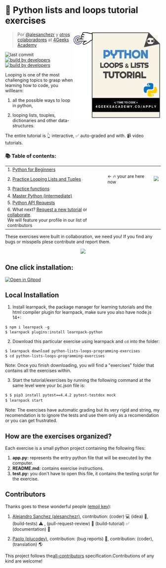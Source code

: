 
#  🐍 Python lists and loops tutorial exercises

<a href="https://www.4geeksacademy.co"><img height="280" align="right" src="https://github.com/4GeeksAcademy/python-lists-loops-programming-exercises/blob/master/python-lp-badge.png"></a>

> Por [@alesanchezr](https://twitter.com/alesanchezr) y [otros colaboradores](https://github.com/4GeeksAcademy/python-lists-loops-programming-exercises/graphs/contributors) at [4Geeks Academy](https://4geeksacademy.co/)


![last commit](https://img.shields.io/github/last-commit/4geeksacademy/python-lists-loops-programming-exercises)
[![build by developers](https://img.shields.io/badge/build_by-Developers-blue)](https://breatheco.de)
[![build by developers](https://img.shields.io/twitter/follow/4geeksacademy?style=social&logo=twitter)](https://twitter.com/4geeksacademy)


Looping is one of the most challenging topics to grasp when learning how to code, you willlearn:

1. all the possible ways to loop in python,

2.  looping lists, touples, dictionaries and other data-structures. 

The entire tutorial is 👆 interactive, ✅ auto-graded and with. 📹 video tutorials.

<h3>📚 Table of contents:</h3>
<table>
  <tr>
    <td>1. <a href="https://github.com/4GeeksAcademy/python-beginner-programming-exercises">Python for Beginners</a> </td>
    
  </tr>
  <tr color="white"><td>2. <a href="https://github.com/4GeeksAcademy/python-lists-loops-programming-exercises">Practice Looping Lists and Tuples</a></td>
<td>← 🔥 your are here now</td>
    <td><a href="https://gitpod.io#https://github.com/4GeeksAcademy/python-lists-loops-programming-exercises.git"><img src="https://gitpod.io/button/open-in-gitpod.svg" /></a></td>
  </tr>
  <tr><td>3. <a href="https://github.com/4GeeksAcademy/python-functions-programming-exercises">Practice functions</a></td>
</tr>
  <tr><td>4. <a href="https://github.com/4GeeksAcademy/master-python-programming-exercises">Master Python (intermediate)</a></td></tr>
  <tr><td>5. <a href="https://github.com/4GeeksAcademy/python-http-requests-api-tutorial-exercises">Python API Requests</a></td></tr>
  <tr><td>6. What next? <a href="https://github.com/4GeeksAcademy/About-4Geeks-Academy/issues/new">Request a new tutorial</a> or <a href="https://github.com/4GeeksAcademy/About-4Geeks-Academy/labels/help%20wanted">collaborate</a>.<br /> We will feature your profile in our list of contributors</td></tr>
</table>

These exercises were built in collaboration, we need you! If you find any bugs or misspells plese contribute and report them.

<p align="center">
  <a href="https://www.youtube.com/watch?v=xMg9d0KsYAk&list=PLCVs_S8Skwp-I5pbEKvs7Vb-94HFNPOSC"><img src="https://github.com/4GeeksAcademy/python-beginner-programming-exercises/blob/master/python-intro.gif?raw=true"></a>
</p>

## One click installation:

[![Open in Gitpod](https://gitpod.io/button/open-in-gitpod.svg)](https://gitpod.io#https://github.com/4GeeksAcademy/python-lists-loops-programming-exercises.git)


## Local Installation

1. Install learnpack, the package manager for learning tutorials and the html compiler plugin for learnpack, make sure you also have node.js 14+:

```
$ npm i learnpack -g
$ learnpack plugins:install learnpack-python
```

2. Download this particular exercise using learnpack and `cd` into the folder:

```
$ learnpack download python-lists-loops-programming-exercises
$ cd python-lists-loops-programming-exercises
```

Note: Once you finish downloading, you will find a "exercises" folder that contains all the exercises within.

3. Start the tutorial/exercises by running the following command at the same level were your bc.json file is:

```sh
$ $ pip3 install pytest==4.4.2 pytest-testdox mock
$ learnpack start
```

Note: The exercises have automatic grading but its very rigid and string, my recomendation is to ignore the tests and use them only as a recomendation or you can get frustrated.

## How are the exercises organized?

Each exercise is a small python project containing the following files:

1. **app.py:** represents the entry python file that will be executed by the computer.
2. **README.md:** contains exercise instructions.
3. **test.py:** you don't have to open this file, it contains the testing script for the exercise.

## Contributors

Thanks goes to these wonderful people ([emoji key](https://github.com/kentcdodds/all-contributors#emoji-key)):

1. [Alejandro Sanchez (alesanchezr)](https://github.com/alesanchezr), contribution: (coder) 💻  (idea) 🤔, (build-tests) ⚠️ , (pull-request-review) 👀 (build-tutorial) ✅ (documentation) 📖

2. [Paolo (plucodev)](https://github.com/plucodev), contribution: (bug reports) 🐛, contribution: (coder), (translation) 🌎

This project follows the[all-contributors](https://github.com/kentcdodds/all-contributors) specification.Contributions of any kind are welcome!
